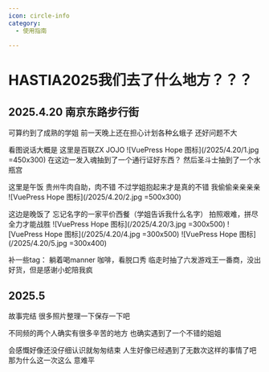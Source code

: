 ```yaml
---
icon: circle-info
category:
  - 使用指南

---
```


# HASTIA2025我们去了什么地方？？？

## 2025.4.20 南京东路步行街

可算约到了成熟的学姐
前一天晚上还在担心计划各种幺蛾子
还好问题不大

看图说话大概是
这里是百联ZX JOJO
![VuePress Hope 图标](/2025/4.20/1.jpg  =450x300)
在这边一发入魂抽到了一个通行证好东西？
然后圣斗士抽到了一个水瓶宫

这里是午饭
贵州牛肉自助，肉不错
不过学姐抱起来才是真的不错
我偷偷亲亲亲亲
![VuePress Hope 图标](/2025/4.20/2.jpg  =500x300)

这边是晚饭了
忘记名字的一家平价西餐（学姐告诉我什么名字）
拍照艰难，拼尽全力才能战胜
![VuePress Hope 图标](/2025/4.20/3.jpg  =300x500)
![VuePress Hope 图标](/2025/4.20/4.jpg  =300x500)
![VuePress Hope 图标](/2025/4.20/5.jpg  =300x400)

补一些tag：
躺着喝manner 咖啡，看脱口秀
临走时抽了六发游戏王一番商，没出好货，但是感谢小蛇陪我疯

## 2025.5
故事完结
很多照片整理一下保存一下吧

不同频的两个人确实有很多辛苦的地方
也确实遇到了一个不错的姐姐

会感慨好像还没仔细认识就匆匆结束
人生好像已经遇到了无数次这样的事情了吧
那为什么这一次这么 意难平